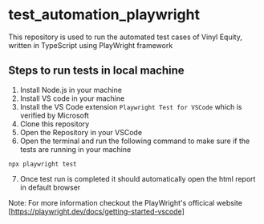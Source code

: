 # test_automation_playwright
This repository is used to run the automated test cases of Vinyl Equity, written in TypeScript using PlayWright framework

## Steps to run tests in local machine
1. Install Node.js in your machine
2. Install VS code in your machine
3. Install the VS Code extension ```Playwright Test for VSCode``` which is verified by Microsoft
4. Clone this repository 
5. Open the Repository in your VSCode
6. Open the terminal and run the following command to make sure if the tests are running in your machine
```
npx playwright test
```
7. Once test run is completed it should automatically open the html report in default browser

Note: For more information checkout the PlayWright's officical website [https://playwright.dev/docs/getting-started-vscode]